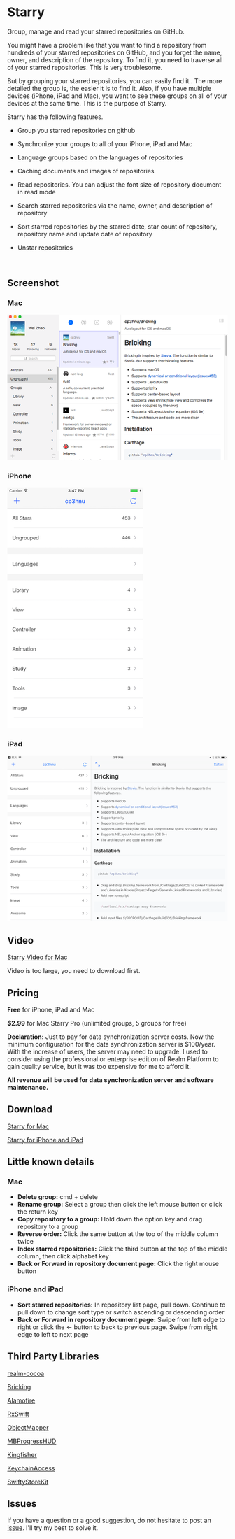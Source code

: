 # Starry
Group, manage and read your starred repositories on GitHub. 

You might have a problem like that you want to find a repository from hundreds of your starred repositories on GitHub, and you forget the name, owner, and description of the repository. To find it, you need to traverse all of your starred repositories. This is very troublesome. 

But by grouping your starred repositories, you can easily find it . The more detailed the group is, the easier it is to find it. Also, if you have multiple devices (iPhone, iPad and Mac), you want to see these groups on all of your devices at the same time. This is the purpose of Starry. 

 Starry has the following features.

* Group you starred repositories on github

* Synchronize your groups to all of your iPhone, iPad and Mac

* Language groups based on the languages of repositories

* Caching documents and images of repositories

* Read repositories. You can adjust the font size of repository document in read mode

* Search starred repositories via the name, owner, and description of repository

* Sort starred repositories by the starred date, star count of repository, repository name and update date of repository

* Unstar repositories

  ​

## Screenshot

### Mac

![](sreenshot/Mac.png)

### iPhone

![](sreenshot/iPhone.png)

### iPad

![](sreenshot/iPad.png)

## Video

[Starry Video for Mac](video/Mac.mp4)

Video is too large, you need to download first.

## Pricing

**Free** for iPhone, iPad and Mac

**$2.99** for Mac Starry Pro (unlimited groups, 5 groups for free)

**Declaration:** Just to pay for data synchronization server costs. Now the minimum configuration for the data synchronization server is $100/year. With the increase of users,  the server may need to upgrade. I used to consider using the professional or enterprise edition of Realm Platform to gain quality service, but it was too expensive for me to afford it.

**All revenue will be used for data synchronization server and software maintenance.**

## Download

[Starry for Mac](https://itunes.apple.com/us/app/starry/id1281893044)

[Starry for iPhone and iPad](https://itunes.apple.com/cn/app/starry-group-your-star/id1281874667?mt=8)

## Little known details

### Mac

* **Delete group:** cmd + delete
* **Rename group:** Select a group then click the left mouse button or click the return key
* **Copy repository to a group:** Hold down the option key and drag repository to a group
* **Reverse order:** Click the same button at the top of the middle column twice
* **Index starred repositories:** Click the third button at the top of the middle column, then click alphabet key 
* **Back or Forward in repository document page:** Click the right mouse button

### iPhone and iPad

* **Sort starred repositories:** In repository list page, pull down. Continue to pull down to change sort type or switch ascending or descending order
* **Back or Forward in repository document page:** Swipe from left edge to right or click the ← button to back to previous page.  Swipe from right edge to left to next page

## Third Party Libraries

[realm-cocoa](https://github.com/realm/realm-cocoa)

[Bricking](https://github.com/cp3hnu/Bricking)

[Alamofire](https://github.com/Alamofire/Alamofire)

[RxSwift](https://github.com/ReactiveX/RxSwift)

[ObjectMapper](https://github.com/Hearst-DD/ObjectMapper)

[MBProgressHUD](https://github.com/jdg/MBProgressHUD)

[Kingfisher](https://github.com/onevcat/Kingfisher)

[KeychainAccess](https://github.com/kishikawakatsumi/KeychainAccess)

[SwiftyStoreKit](https://github.com/bizz84/SwiftyStoreKit)

## Issues

If you have a question or a good suggestion, do not hesitate to post an [issue](https://github.com/cp3hnu/Starry/issues). I'll try my best to solve it.





